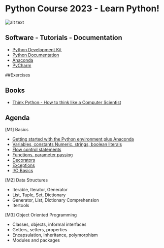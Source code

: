 # Python Course 2023 - Learn Python!

![alt text](https://codeandhack.b-cdn.net/wp-content/uploads/2021/02/Python-programming-language-news-and-stories.jpg)

## Software - Tutorials - Documentation

* [Python Development Kit](https://www.python.org/downloads/)
* [Python Documentation](https://docs.python.org/3/tutorial/)
* [Anaconda](https://www.anaconda.com/products/distribution)
* [PyCharm](https://www.jetbrains.com/pycharm/)

##Exercises


## Books
* [Think Python - How to think like a Computer Scientist](https://github.com/gsalierno/python-course/blob/main/python-books/Think%20Python.pdf)


## Agenda

[M1] Basics

* [Getting started with the Python environment plus Anaconda](https://github.com/gsalierno/python-course/blob/main/python-resources/M1/python_getting_started.pdf)
* [Variables, constants Numeric, strings, boolean literals](https://github.com/gsalierno/python-course/blob/main/python-resources/M1/01%20-%20Python%20Basics.ipynb)
* [Flow control statements](https://github.com/gsalierno/python-course/blob/main/python-resources/M1/01%20-%20Python%20Basics.ipynb)
* [Functions, parameter passing](https://github.com/gsalierno/python-course/blob/main/python-resources/M1/01%20-%20Python%20Basics.ipynb)
* [Decorators](https://github.com/gsalierno/python-course/blob/main/python-resources/M1/01%20-%20Python%20Basics.ipynb)
* [Exceptions](https://github.com/gsalierno/python-course/blob/main/python-resources/M1/01%20-%20Python%20Basics.ipynb)
* [I/O Basics](https://github.com/gsalierno/python-course/blob/main/python-resources/M1/01%20-%20Python%20Basics.ipynb)

[M2] Data Structures

* Iterable, Iterator, Generator
* List, Tuple, Set, Dictionary
* Generator, List, Dictionary Comprehension
* Itertools

[M3] Object Oriented Programming

* Classes, objects, informal interfaces
* Getters, setters, properties
* Encapsulation, inheritance, polymorphism
* Modules and packages
